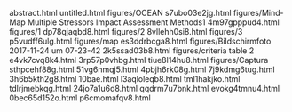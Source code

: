 abstract.html
untitled.html
figures/OCEAN
s7ubo03e2jg.html
figures/Mind-Map Multiple Stressors Impact Assessment Methods1
4m97gpppud4.html
figures/1
dp78qjaqbd8.html
figures/2
8vllehh0si8.html
figures/3
p5vudff6ulg.html
figures/map
es3ddrbcga8.html
figures/Bildschirmfoto 2017-11-24 um 07-23-42
2k5ssad03b8.html
figures/criteria table 2
e4vk7cvq8k4.html
3rp57p0vhbg.html
tiue8l14hu8.html
figures/Captura
sthpcehf88g.html
51vg6nmqj5.html
4pbjh6rk08g.html
7j9kdmg6tug.html
3h6b5kth2g8.html
10bae.html
l3aqloleqb8.html
tml1hakjko.html
tdlrjmebkqg.html
24jo7a1u6d8.html
qqdrm7u7bnk.html
evokg4tmnu4.html
0bec65d152o.html
p6cmomafqv8.html